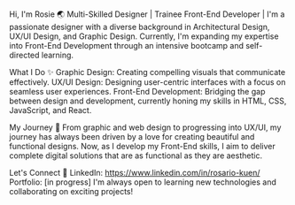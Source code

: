 Hi, I'm Rosie 🌏
Multi-Skilled Designer | Trainee Front-End Developer | 
I'm a passionate designer with a diverse background in Architectural Design, UX/UI Design, and Graphic Design. Currently, I'm expanding my expertise into Front-End Development through an intensive bootcamp and self-directed learning.

What I Do ✨
Graphic Design: Creating compelling visuals that communicate effectively.
UX/UI Design: Designing user-centric interfaces with a focus on seamless user experiences.
Front-End Development: Bridging the gap between design and development, currently honing my skills in HTML, CSS, JavaScript, and React.

My Journey 🚀
From graphic and web design to progressing into UX/UI, my journey has always been driven by a love for creating beautiful and functional designs. Now, as I develop my Front-End skills, I aim to deliver complete digital solutions that are as functional as they are aesthetic.

Let's Connect 🤝
LinkedIn: https://www.linkedin.com/in/rosario-kuen/
Portfolio: [in progress]
I'm always open to learning new technologies and collaborating on exciting projects!
